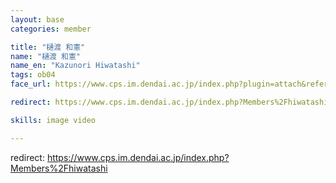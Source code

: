 ```yaml
---
layout: base
categories: member

title: "樋渡 和憲"
name: "樋渡 和憲"
name_en: "Kazunori Hiwatashi"
tags: ob04
face_url: https://www.cps.im.dendai.ac.jp/index.php?plugin=attach&refer=Members&openfile=nowprinting.png

redirect: https://www.cps.im.dendai.ac.jp/index.php?Members%2Fhiwatashi

skills: image video

---
```


redirect: https://www.cps.im.dendai.ac.jp/index.php?Members%2Fhiwatashi
